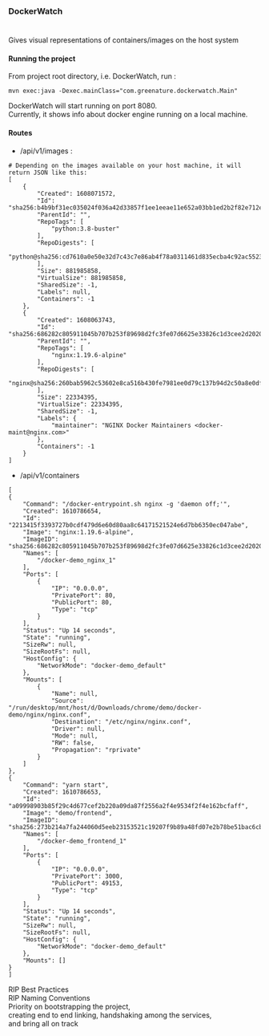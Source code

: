 ### DockerWatch 

#
Gives visual representations of containers/images on the host system   

#### Running the project
From project root directory, i.e. DockerWatch, run :

``` mvn exec:java -Dexec.mainClass="com.greenature.dockerwatch.Main" ```

DockerWatch will start running on port 8080.   
Currently, it shows info about docker engine running on a local machine. 


#### Routes

- /api/v1/images  :
```
# Depending on the images available on your host machine, it will return JSON like this:
[
    {
        "Created": 1608071572,
        "Id": "sha256:b4b9bf31ec035024f036a42d33857f1ee1eeae11e652a03bb1ed2b2f82e712ea",
        "ParentId": "",
        "RepoTags": [
            "python:3.8-buster"
        ],
        "RepoDigests": [
            "python@sha256:cd7610a0e50e32d7c43c7e86ab4f78a0311461d835ecba4c92ac552348b36cf0"
        ],
        "Size": 881985858,
        "VirtualSize": 881985858,
        "SharedSize": -1,
        "Labels": null,
        "Containers": -1
    },
    {
        "Created": 1608063743,
        "Id": "sha256:686282c805911045b707b253f89698d2fc3fe07d6625e33826c1d3cee2d20204",
        "ParentId": "",
        "RepoTags": [
            "nginx:1.19.6-alpine"
        ],
        "RepoDigests": [
            "nginx@sha256:260bab5962c53602e8ca516b430fe7981ee0d79c137b94d2c50a8e0df3dc1a9d"
        ],
        "Size": 22334395,
        "VirtualSize": 22334395,
        "SharedSize": -1,
        "Labels": {
            "maintainer": "NGINX Docker Maintainers <docker-maint@nginx.com>"
        },
        "Containers": -1
    }
]

```

- /api/v1/containers 
```
[
{
    "Command": "/docker-entrypoint.sh nginx -g 'daemon off;'",
    "Created": 1610786654,
    "Id": "2213415f3393727b0cdf479d6e60d80aa8c64171521524e6d7bb6350ec047abe",
    "Image": "nginx:1.19.6-alpine",
    "ImageID": "sha256:686282c805911045b707b253f89698d2fc3fe07d6625e33826c1d3cee2d20204",
    "Names": [
        "/docker-demo_nginx_1"
    ],
    "Ports": [
        {
            "IP": "0.0.0.0",
            "PrivatePort": 80,
            "PublicPort": 80,
            "Type": "tcp"
        }
    ],
    "Status": "Up 14 seconds",
    "State": "running",
    "SizeRw": null,
    "SizeRootFs": null,
    "HostConfig": {
        "NetworkMode": "docker-demo_default"
    },
    "Mounts": [
        {
            "Name": null,
            "Source": "/run/desktop/mnt/host/d/Downloads/chrome/demo/docker-demo/nginx/nginx.conf",
            "Destination": "/etc/nginx/nginx.conf",
            "Driver": null,
            "Mode": null,
            "RW": false,
            "Propagation": "rprivate"
        }
    ]
},
{
    "Command": "yarn start",
    "Created": 1610786653,
    "Id": "a09998903b85f29c4d677cef2b220a09da87f2556a2f4e9534f2f4e162bcfaff",
    "Image": "demo/frontend",
    "ImageID": "sha256:273b214a7fa244060d5eeb23153521c19207f9b89a48fd07e2b78be51bac6cb8",
    "Names": [
        "/docker-demo_frontend_1"
    ],
    "Ports": [
        {
            "IP": "0.0.0.0",
            "PrivatePort": 3000,
            "PublicPort": 49153,
            "Type": "tcp"
        }
    ],
    "Status": "Up 14 seconds",
    "State": "running",
    "SizeRw": null,
    "SizeRootFs": null,
    "HostConfig": {
        "NetworkMode": "docker-demo_default"
    },
    "Mounts": []
}
]
```

RIP Best Practices   
RIP Naming Conventions   
Priority on bootstrapping the project,   
creating end to end linking, handshaking among the services,   
and bring all on track